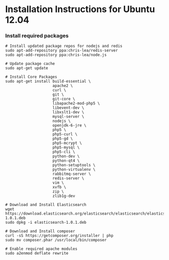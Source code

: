 Installation Instructions for Ubuntu 12.04
==========================================

### Install required packages

    # Install updated package repos for nodejs and redis
    sudo apt-add-repository ppa:chris-lea/redis-server
    sudo apt-add-repository ppa:chris-lea/node.js

    # Update package cache
    sudo apt-get update

    # Install Core Packages
    sudo apt-get install build-essential \
                         apache2 \
                         curl \
                         git \
                         git-core \
                         libapache2-mod-php5 \
                         libevent-dev \
                         libxslt1-dev \
                         mysql-server \
                         nodejs \
                         openjdk-6-jre \
                         php5 \
                         php5-curl \
                         php5-gd \
                         php5-mcrypt \
                         php5-mysql \
                         php5-cli \
                         python-dev \
                         python-qt4 \
                         python-setuptools \
                         python-virtualenv \
                         rabbitmq-server \
                         redis-server \
                         vim \
                         xvfb \
                         zip \
                         zlib1g-dev

    # Download and Install Elasticsearch
    wget https://download.elasticsearch.org/elasticsearch/elasticsearch/elasticsearch-1.0.1.deb
    sudo dpkg -i elasticsearch-1.0.1.deb

    # Download and Install composer
    curl -sS https://getcomposer.org/installer | php
    sudo mv composer.phar /usr/local/bin/composer

    # Enable required apache modules
    sudo a2enmod deflate rewrite
